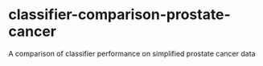# classifier-comparison-prostate-cancer
A comparison of classifier performance on simplified prostate cancer data
